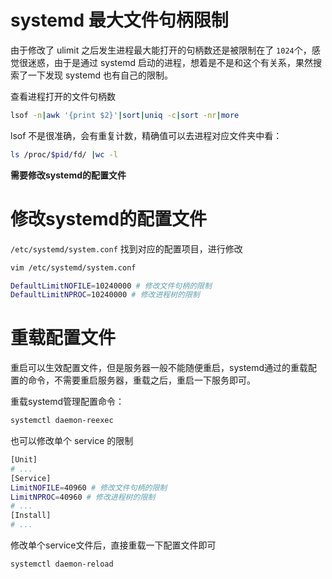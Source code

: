 # systemd 最大文件句柄限制

由于修改了 ulimit 之后发生进程最大能打开的句柄数还是被限制在了 `1024`个，感觉很迷惑，由于是通过 systemd 启动的进程，想着是不是和这个有关系，果然搜索了一下发现 systemd 也有自己的限制。

查看进程打开的文件句柄数

```sh
lsof -n|awk '{print $2}'|sort|uniq -c|sort -nr|more
```

lsof 不是很准确，会有重复计数，精确值可以去进程对应文件夹中看：

```sh
ls /proc/$pid/fd/ |wc -l
```





**需要修改systemd的配置文件**



# 修改systemd的配置文件

`/etc/systemd/system.conf` 找到对应的配置项目，进行修改

```sh
vim /etc/systemd/system.conf

DefaultLimitNOFILE=10240000 # 修改文件句柄的限制
DefaultLimitNPROC=10240000 # 修改进程树的限制
```



# 重载配置文件

重启可以生效配置文件，但是服务器一般不能随便重启，systemd通过的重载配置的命令，不需要重启服务器，重载之后，重启一下服务即可。

重载systemd管理配置命令：

```sh
systemctl daemon-reexec
```



也可以修改单个 service 的限制

```sh
[Unit]
# ...
[Service]
LimitNOFILE=40960 # 修改文件句柄的限制
LimitNPROC=40960 # 修改进程树的限制
# ...
[Install]
# ...
```

修改单个service文件后，直接重载一下配置文件即可

```sh
systemctl daemon-reload
```

